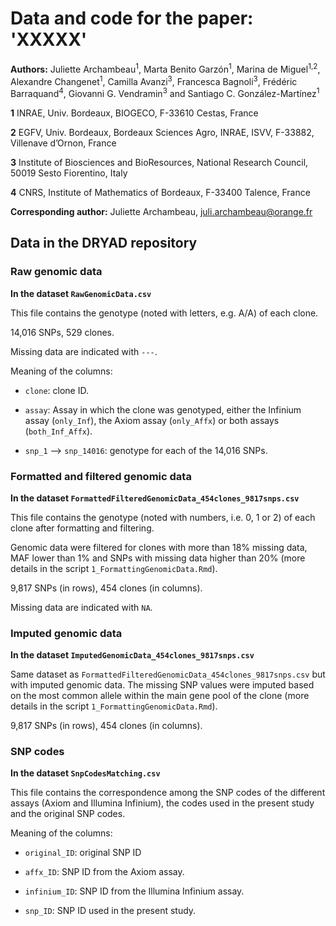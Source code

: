 # Data and code for the paper: 'XXXXX'

**Authors:** Juliette Archambeau<sup>1</sup>, Marta Benito Garzón<sup>1</sup>, Marina de Miguel<sup>1,2</sup>, Alexandre Changenet<sup>1</sup>, Camilla Avanzi<sup>3</sup>, Francesca Bagnoli<sup>3</sup>, Frédéric Barraquand<sup>4</sup>, Giovanni G. Vendramin<sup>3</sup> and Santiago C. González-Martínez<sup>1</sup>

**1** INRAE, Univ. Bordeaux, BIOGECO, F-33610 Cestas, France

**2** EGFV, Univ. Bordeaux, Bordeaux Sciences Agro, INRAE, ISVV, F-33882, Villenave d’Ornon, France

**3** Institute of Biosciences and BioResources, National Research Council, 50019 Sesto Fiorentino, Italy

**4** CNRS, Institute of Mathematics of Bordeaux, F-33400 Talence, France

**Corresponding author:** Juliette Archambeau, juli.archambeau@orange.fr


## Data in the DRYAD repository

### Raw genomic data

**In the dataset `RawGenomicData.csv`**

This file contains the genotype (noted with letters, e.g. A/A) of each clone.

14,016 SNPs, 529 clones.

Missing data are indicated with `---`.

Meaning of the columns:

  - `clone`: clone ID.
  
  - `assay`: Assay in which the clone was genotyped, either the Infinium assay (`only_Inf`), the Axiom assay (`only_Affx`) or both assays (`both_Inf_Affx`).
  
  - `snp_1` --> `snp_14016`:  genotype for each of the 14,016 SNPs.
  
  
### Formatted and filtered genomic data

**In the dataset `FormattedFilteredGenomicData_454clones_9817snps.csv`**

This file contains the genotype (noted with numbers, i.e. 0, 1 or 2) of each clone after formatting and filtering.

Genomic data were filtered for clones with more than 18% missing data, MAF lower than 1% and SNPs with missing data higher than 20% (more details in the script `1_FormattingGenomicData.Rmd`).

9,817 SNPs (in rows), 454 clones (in columns).

Missing data are indicated with `NA`. 


### Imputed genomic data

**In the dataset `ImputedGenomicData_454clones_9817snps.csv`**

Same dataset as `FormattedFilteredGenomicData_454clones_9817snps.csv` but with imputed genomic data. The missing SNP values were imputed based on the most common allele within the main gene pool of the clone (more details in the script `1_FormattingGenomicData.Rmd`).

9,817 SNPs (in rows), 454 clones (in columns).



### SNP codes

**In the dataset `SnpCodesMatching.csv`**

This file contains the correspondence among the SNP codes of the different assays (Axiom and Illumina Infinium), the codes used in the present study and the original SNP codes.

Meaning of the columns:

  - `original_ID`: original SNP ID
  
  - `affx_ID`: SNP ID from the Axiom assay.
  
  - `infinium_ID`: SNP ID from the Illumina Infinium assay.
  
  - `snp_ID`: SNP ID used in the present study.
  
  